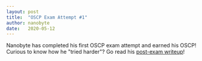 ```yaml
---
layout: post
title:  "OSCP Exam Attempt #1"
author: nanobyte
date:   2020-05-12
---
```


Nanobyte has completed his first OSCP exam attempt and earned his OSCP! Curious to know how he "tried harder"? Go read his <a href="https://ubghacking.github.io/2020/05/12/post-oscp-exam-writeup.html">post-exam writeup</a>!

